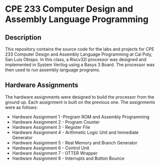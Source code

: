 # CPE 233 Computer Design and Assembly Language Programming

## Description

This repository contains the source code for the labs and projects for CPE 233 Computer Design and Assembly Language Programming at Cal Poly, San Luis Obispo. In this class, a Riscv32i processor was designed and implemented in System Verilog using a Basys 3 Board. The processor was then used to run assembly language programs. 

## Hardware Assignments

The hardware assignments were designed to build the processor from the ground up. Each assignment is built on the previous one. The assignments were as follows:

- Hardware Assignment 1 -Program ROM and Assembly Programming
- Hardware Assignment 2 - Program Counter
- Hardware Assignment 3 - Register File
- Hardware Assignment 4 - Arithmetic Logic Unit and Immediate Generator
- Hardware Assignment 5 - Real Memory and Branch Generator
- Hardware Assignment 6 - Control Unit
- Hardware Assignment 7 - OTTER Wrapper
- Hardware Assignment 8 - Interrupts and Button Bounce